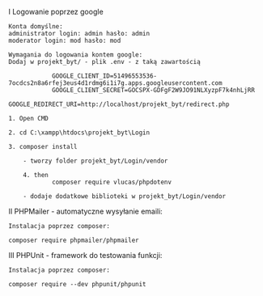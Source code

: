 I Logowanie poprzez google

    Konta domyślne:
    administrator login: admin hasło: admin
    moderator login: mod hasło: mod

    Wymagania do logowania kontem google:
    Dodaj w projekt_byt/ - plik .env - z taką zawartością

    			GOOGLE_CLIENT_ID=51496553536-7ocdcs2n8a6rfej3eus4d1rdmg6i1i7g.apps.googleusercontent.com
    			GOOGLE_CLIENT_SECRET=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
    			GOOGLE_REDIRECT_URI=http://localhost/projekt_byt/redirect.php

    1. Open CMD

    2. cd C:\xampp\htdocs\projekt_byt\Login

    3. composer install

    	- tworzy folder projekt_byt/Login/vendor

    	4. then
    			composer require vlucas/phpdotenv

    	- dodaje dodatkowe biblioteki w projekt_byt/Login/vendor

II PHPMailer - automatyczne wysyłanie emaili:

    Instalacja poprzez composer:

    composer require phpmailer/phpmailer

III PHPUnit - framework do testowania funkcji:

    Instalacja poprzez composer:

    composer require --dev phpunit/phpunit
